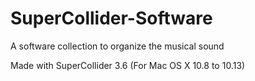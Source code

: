 # SuperCollider-Software

A software collection to organize the musical sound

Made with SuperCollider 3.6 (For Mac OS X 10.8 to 10.13)
